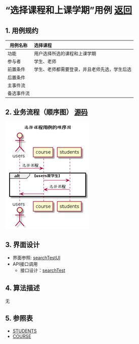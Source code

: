 
# “选择课程和上课学期”用例 [返回](../../README.md)
## 1. 用例规约

|用例名称|选择课程|
|-------|:-------------|
|功能|用户选择所选的课程和上课学期|   
|参与者|学生、老师|
|前置条件|学生、老师都需要登录，并且老师先选，学生后选|
|后置条件| |
|主事件流| |
|备选事件流| |

## 2. 业务流程（顺序图） [源码](../hd/setCourse.wsd)
![sequence1](../../image/hd/setCourse.png) 

## 3. 界面设计
- 界面参照: [searchTestUI](../../image/ui/setCourse.png)
- API接口调用
    - 接口设计：[searchTest](../../api/setCourse.md) 

## 4. 算法描述
无
    
## 5. 参照表

- [STUDENTS](../data.md/#STUDENTS)
- [COURSE](../data.md/#COURSE)
